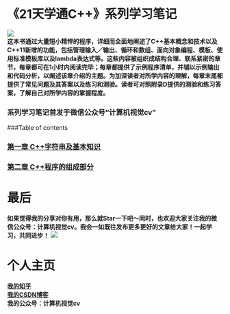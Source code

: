 # 《21天学通C++》系列学习笔记
![](https://github.com/xwr96/21-Day-grasped-Cpp/blob/master/assets/1.jpg)\
**这本书通过大量短小精悍的程序，详细而全面地阐述了C++基本概念和技术以及C++11新增的功能，包括管理输入／输出、循环和数组、面向对象编程、模板、使用标准模板库以及lambda表达式等。这些内容被组织成结构合理、联系紧密的章节，每章都可在1小时内阅读完毕；每章都提供了示例程序清单，并辅以示例输出和代码分析，以阐述该章介绍的主题。为加深读者对所学内容的理解，每章末尾都提供了常见问题及其答案以及练习和测验。读者可对照附录D提供的测验和练习答案，了解自己对所学内容的掌握程度。**
### 系列学习笔记首发于微信公众号“计算机视觉cv”
###Table of contents
### [第一章 C++字符串及基本知识](https://github.com/xwr96/21-Day-grasped-Cpp/tree/master/ch01)
### [第二章 C++程序的组成部分]()
# 最后
**如果觉得我的分享对你有用，那么就Star一下吧～同时，也欢迎大家关注我的微信公众号：计算机视觉cv。我会一如既往发布更多更好的文章给大家！一起学习，共同进步！**
![](https://github.com/xwr96/21-Day-grasped-Cpp/blob/master/assets/%E6%9C%80%E7%BB%88%E5%85%AC%E4%BC%97%E5%8F%B7%E4%BA%8C%E7%BB%B4%E7%A0%81.png)

# 个人主页
**[我的知乎](https://www.zhihu.com/people/mo-ming-qi-miao-50-24/activities)**\
**[我的CSDN博客](https://blog.csdn.net/xiewenrui1996)**\
**我的公众号：计算机视觉cv**
